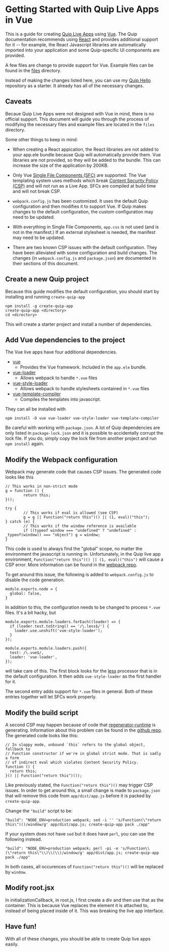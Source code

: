 # Getting Started with Quip Live Apps in Vue

This is a guide for creating [Quip Live Apps](https://salesforce.quip.com/about/live-apps) using [Vue](https://vuejs.org/).  The Quip documentation recommends using [React](https://reactjs.org/) and provides additional support for it -- for example, the React Javascript libraries are automatically imported into your application and some Quip-specific UI components are provided.

A few files are change to provide support for Vue.  Example files can be found in the [files](files) directory.

Instead of making the changes listed here, you can use my [Quip Hello](https://github.com/herrevilkitten/quip-hello-vue) repository as a starter.  It already has all of the necessary changes.

## Caveats

Becaue Quip Live Apps were not designed with Vue in mind, there is no official support.  This document will guide you through the process of modifying the necessary files and example files are located in the `files` directory.

Some other things to keep in mind:

* When creating a React appication, the React libraries are not added to your app.ele bundle because Quip will automatically provide them.  Vue libraries are not provided, so they will be added to the bundle.  This can increase the size of the application by 200KB.

* Only Vue [Single File Components (SFC)](https://vuejs.org/v2/guide/single-file-components.html) are supported.  The Vue templating system uses methods which break [Content Security Policy (CSP)](https://developer.mozilla.org/en-US/docs/Web/HTTP/CSP) and will not run as a Live App.  SFCs are compiled at build time and will not break CSP.

* `webpack.config.js` has been customized.  It uses the default Quip configuration and then modifies it to support Vue.  If Quip makes changes to the default configuration, the custom configuration may need to be updated.

* With everything in Single File Components, `app.css` is not used (and is not in the manifest.)  If an external stylesheet is needed, the manifest may need to be updated.

* There are two known CSP issues with the default configuration.  They have been alleviated with some configuration and build changes.  The changes (in `webpack.config.js` and `package.json`) are documented in their sections of this document.

## Create a new Quip project

Because this guide modifies the default configuration, you should start by installing and running `create-quip-app`

```
npm install -g create-quip-app
create-quip-app <directory>
cd <directory>
```

This will create a starter project and install a number of dependencies.

## Add Vue dependencies to the project

The Vue live apps have four additional dependencies.

* [vue](https://www.npmjs.com/package/vue)
  * Provides the Vue framework.  Included in the `app.ele` bundle.
* [vue-loader](https://www.npmjs.com/package/vue-loader)
  * Allows webpack to handle `*.vue` files
* [vue-style-loader](https://www.npmjs.com/package/vue-style-loader)
  * Allows webpack to handle stylesheets contained in `*.vue` files
* [vue-template-compiler](https://www.npmjs.com/package/vue-template-compiler)
  * Compiles the templates into javascript.


They can all be installed with
```
npm install -D vue vue-loader vue-style-loader vue-template-compiler
```

Be careful with working with `package.json`.  A lot of Quip dependencies are only listed in `package-lock.json` and it is possible to accidentally corrupt the lock file.  If you do, simply copy the lock file from another project and run `npm install` again.

## Modify the Webpack configuration

Webpack may generate code that causes CSP issues.  The generated code looks like this
```
// This works in non-strict mode
g = function () {
        return this;
}();

try {
        // This works if eval is allowed (see CSP)
        g = g || Function("return this")() || (1, eval)("this");
} catch (e) {
        // This works if the window reference is available
        if ((typeof window === "undefined" ? "undefined" : _typeof(window)) === "object") g = window;
}
```

This code is used to always find the "global" scope, no matter the environment the javascript is running in.  Unfortunately, in the Quip live app environment, `Function("return this")() || (1, eval)("this")` will cause a CSP error.  More information can be found in the [webpack repo](https://github.com/webpack/webpack/issues/6461).

To get around this issue, the following is added to `webpack.config.js` to disable the code generation.

```
module.exports.node = {
  global: false,
}
```

In addition to this, the configuration needs to be changed to process `*.vue` files.  It's a bit hacky, but 

```
module.exports.module.loaders.forEach((loader) => {
  if (loader.test.toString() == '/\.less$/') {
    loader.use.unshift('vue-style-loader');
  }
});

module.exports.module.loaders.push({
  test: /\.vue$/,
  loader: 'vue-loader',
});
```
will take care of this.  The first block looks for the [less](http://lesscss.org/) processor that is in the default configuration.  It then adds `vue-style-loader` as the first handler for it.

The second entry adds support for `*.vue` files in general.  Both of these entries together will let SFCs work properly.

## Modify the build script

A second CSP may happen because of code that [regenerator-runtime](https://github.com/facebook/regenerator) is generating.  Information about this problem can be found in the [github repo](https://github.com/facebook/regenerator/issues/336).  The generated code looks like this:

```
// In sloppy mode, unbound `this` refers to the global object, fallback to
// Function constructor if we're in global strict mode. That is sadly a form
// of indirect eval which violates Content Security Policy.
function () {
  return this;
}() || Function("return this")());
```
Like previously stated, the `Function("return this")()` may trigger CSP issues.  In order to get around this, a small change is made to `package.json` that will remove this code from `app/dist/app.js` before it is packed by `create-quip-app`.

Change the `"build"` script to be:

```
"build": "NODE_ENV=production webpack; sed -i '' 's/Function(\"return this\")()/window/g' app/dist/app.js; create-quip-app pack ./app"
```

If your system does not have `sed` but it does have `perl`, you can use the following instead.

```
"build": "NODE_ENV=production webpack; perl -pi -e 's/Function\\(\"return this\"\\)\\(\\)/window/g' app/dist/app.js; create-quip-app pack ./app"
```

In both cases, all occurences of `Function("return this")()` will be replaced by `window`.

## Modify root.jsx

In initializationCallback, in root.js, I first create a div and then use that as the container. This is because Vue replaces the element it is attached to, instead of being placed inside of it. This was breaking the live app interface.

## Have fun!

With all of these changes, you should be able to create Quip live apps easily.